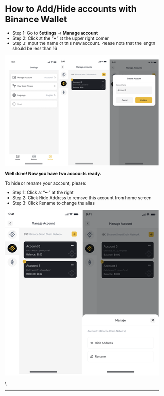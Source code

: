 # How to Add/Hide accounts with Binance Wallet

* Step 1: Go to **Settings** -> **Manage account**
* Step 2: Click at the “**+**” at the upper right corner
* Step 3: Input the name of this new account. Please note that the length should be less than 16&#x20;

![](<../../../.gitbook/assets/image (75).png>)

**Well done! Now you have two accounts ready.**

To hide or rename your account, please:

* Step 1: Click at “**∙∙∙**” at the right
* Step 2: Click  Hide Address to remove this account from home screen
* Step 3: Click  Rename to change the alias

![](<../../../.gitbook/assets/image (73).png>)

\


****

